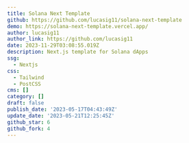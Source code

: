 ```yaml
---
title: Solana Next Template
github: https://github.com/lucasig11/solana-next-template
demo: https://solana-next-template.vercel.app/
author: lucasig11
author_link: https://github.com/lucasig11
date: 2023-11-29T03:08:55.019Z
description: Next.js template for Solana dApps
ssg:
  - Nextjs
css:
  - Tailwind
  - PostCSS
cms: []
category: []
draft: false
publish_date: '2023-05-17T04:43:49Z'
update_date: '2023-05-21T12:25:45Z'
github_star: 6
github_fork: 4
---
```

